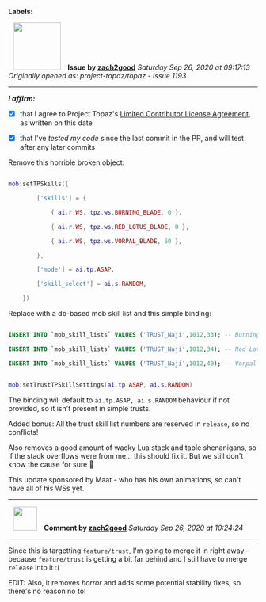 **Labels:**



<a href="https://github.com/zach2good"><img src="https://avatars3.githubusercontent.com/u/1389729?v=4" width="96" height="96" hspace="10"></img></a> **Issue by [zach2good](https://github.com/zach2good)**
_Saturday Sep 26, 2020 at 09:17:13_
_Originally opened as: project-topaz/topaz - Issue 1193_

----

<!-- place 'x' mark between square [] brackets to affirm: -->
**_I affirm:_**
- [x] that I agree to Project Topaz's [Limited Contributor License Agreement](http://project-topaz.com/blob/release/CONTRIBUTOR_AGREEMENT.md), as written on this date
- [x] that I've _tested my code_ since the last commit in the PR, and will test after any later commits

Remove this horrible broken object:
```lua
mob:setTPSkills({
        ['skills'] = {
            { ai.r.WS, tpz.ws.BURNING_BLADE, 0 },
            { ai.r.WS, tpz.ws.RED_LOTUS_BLADE, 0 },
            { ai.r.WS, tpz.ws.VORPAL_BLADE, 60 },
        },
        ['mode'] = ai.tp.ASAP,
        ['skill_select'] = ai.s.RANDOM,
    })
```

Replace with a db-based mob skill list and this simple binding:
```sql
INSERT INTO `mob_skill_lists` VALUES ('TRUST_Naji',1012,33); -- Burning Blade
INSERT INTO `mob_skill_lists` VALUES ('TRUST_Naji',1012,34); -- Red Lotus Blade
INSERT INTO `mob_skill_lists` VALUES ('TRUST_Naji',1012,40); -- Vorpal Blade
```
```lua
mob:setTrustTPSkillSettings(ai.tp.ASAP, ai.s.RANDOM)
```
The binding will default to `ai.tp.ASAP, ai.s.RANDOM` behaviour if not provided, so it isn't present in simple trusts.

Added bonus: All the trust skill list numbers are reserved in `release`, so no conflicts!

Also removes a good amount of wacky Lua stack and table shenanigans, so if the stack overflows were from me... this should fix it. But we still don't know the cause for sure 🤷 

This update sponsored by Maat - who has his own animations, so can't have all of his WSs yet.



----
<a href="https://github.com/zach2good"><img src="https://avatars3.githubusercontent.com/u/1389729?v=4" width="48" height="48" hspace="10"></img></a> **Comment by [zach2good](https://github.com/zach2good)**
_Saturday Sep 26, 2020 at 10:24:24_

----

Since this is targetting `feature/trust`, I'm going to merge it in right away - because `feature/trust` is getting a bit far behind and I still have to merge `release` into it :(

EDIT: Also, it removes _horror_ and adds some potential stability fixes, so there's no reason no to!
